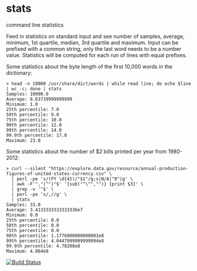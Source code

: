 stats
=========

command line statistics

Feed in statistics on standard input and see number of samples, average, minimum, 1st quartile, median, 3rd quartile and maximum. Input can be prefixed with a common string, only the last word needs to be a number value. Statistics will be computed for each run of lines with equal prefixes.

Some statistics about the byte length of the first 10,000 words in the dictionary:

```
> head -n 10000 /usr/share/dict/words | while read line; do echo $line | wc -c; done | stats
Samples: 10000.0
Average: 8.63739999999999
Minimum: 1.0
25th percentile: 7.0
50th percentile: 9.0
75th percentile: 10.0
90th percentile: 12.0
99th percentile: 14.0
99.9th percentile: 17.0
Maximum: 23.0
```

Some statistics about the number of $2 bills printed per year from 1980-2012:

```
> curl --silent "https://explore.data.gov/resource/annual-production-figures-of-united-states-currency.csv" \
  | perl -pe 's/(FY \d{4})/"$1"/g;s|N/A|"0"|g' \
  | awk -F'","|^"|"$' '{sub("^\"","")} {print $3}' \
  | grep -v '^$' \
  | perl -pe 's/,//g' \
  | stats
Samples: 33.0
Average: 3.4133333333333336e7
Minimum: 0.0
25th percentile: 0.0
50th percentile: 0.0
75th percentile: 0.0
90th percentile: 1.1776000000000001e8
99th percentile: 4.0447999999999994e8
99.9th percentile: 4.78208e8
Maximum: 4.864e8
```

[![Build Status](https://secure.travis-ci.org/cheecheeo/stats.png)](http://travis-ci.org/cheecheeo/stats)
